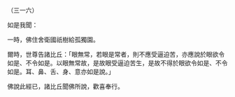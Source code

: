 （三一六）

如是我聞：

一時，佛住舍衛國祇樹給孤獨園。

爾時，世尊告諸比丘：「眼無常，若眼是常者，則不應受逼迫苦，亦應說於眼欲令如是、不令如是。以眼無常故，是故眼受逼迫苦生，是故不得於眼欲令如是、不令如是。耳、鼻、舌、身、意亦如是說。」

佛說此經已，諸比丘聞佛所說，歡喜奉行。



